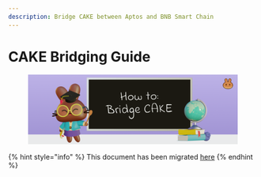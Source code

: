 ```yaml
---
description: Bridge CAKE between Aptos and BNB Smart Chain
---
```


# CAKE Bridging Guide

<figure><img src="../../.gitbook/assets/image (37) (3).png" alt=""><figcaption></figcaption></figure>

{% hint style="info" %}
This document has been migrated [here](../../products/cake-bridging/aptos.md)
{% endhint %}
